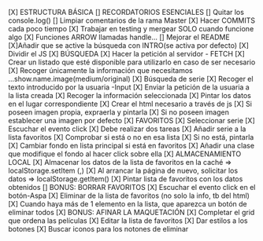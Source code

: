 [X] ESTRUCTURA BÁSICA
[] RECORDATORIOS ESENCIALES
    [] Quitar los console.log()
    [] Limpiar comentarios de la rama Master
    [X] Hacer COMMITS cada poco tiempo
    [X] Trabajar en testing y mergear SOLO cuando funcione algo
    [X] Funciones ARROW llamadas handle...
    [] Mejorar el README
    [X]Añadir que se active la búsqueda con INTRO(se activa por defecto)
    [X] Dividir el JS
[X] BÚSQUEDA
    [X] Hacer la petición al servidor - FETCH
        [X] Crear un listado que esté disponible para utilizarlo en caso de ser necesario
        [X] Recoger únicamente la información que necesitamos
            ...show.name.image(medium/original)
    [X] Búsqueda de serie
        [X] Recoger el texto introducido por la usuaria -Input
        [X] Enviar la petición de la usuaria a la lista creada
        [X] Recoger la información seleccionada
        [X] Pintar los datos en el lugar correspondiente
            [X] Crear el html necesario a través de js
            [X] Si poseen imagen propia, expraerla y pintarla
            [X] Si no poseen imagen establecer una imagen por defecto
[X] FAVORITOS
    [X] Seleccionar serie
        [X] Escuchar el evento click
        [X] Debe realizar dos tareas
            [X] Añadir serie a la lista favoritos
                [X] Comprobar si está o no en esa lista
                [X] Si no está, pintarla
            [X] Cambiar fondo en lista principal si está en favoritos
                [X] Añadir una clase que modifique el fondo al hacer click sobre ella
[X] ALMACENAMIENTO LOCAL
    [X] Almacenar los datos de la lista de favoritos en la caché => localStorage.setItem (,)
    [X] Al arrancar la página de nuevo, solicitar los datos => localStorage.getItem()
    [X] Pintar lista de favoritos con los datos obtenidos
[] BONUS: BORRAR FAVORITOS
    [X] Escuchar el evento click en el botón-Aspa
    [X] Eliminar de la lista de favoritos (no solo la info, tb del html)
    [X] Cuando haya más de 1 elemento en la lista, que aparezca un botón de eliminar todos
[X] BONUS: AFINAR LA MAQUETACIÓN
    [X] Completar el grid que ordena las películas
    [X] Editar la lista de favoritos
    [X] Dar estilos a los botones
    [X] Buscar iconos para los notones de eliminar


